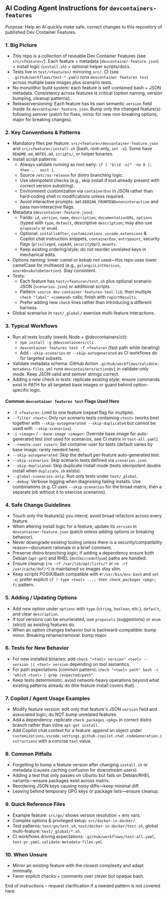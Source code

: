 ## AI Coding Agent Instructions for `devcontainers-features`

Purpose: Help an AI quickly make safe, correct changes to this repository of published Dev Container Features.

### 1. Big Picture
- This repo is a collection of reusable Dev Container Features (see `src/<feature>/`). Each feature = metadata (`devcontainer-feature.json`) + install logic (`install.sh`) + optional helper scripts/docs.
- Tests live in `test/<feature>/` mirroring `src/`. CI (see `.github/workflows/test-*.yaml`) runs `devcontainer features test` across multiple base images plus scenario tests.
- No monolithic build system: each feature is self-contained bash + JSON metadata. Consistency across features is critical (option naming, version bumping, cleanup patterns).
- Release/versioning: Each feature has its own semantic `version` field inside its `devcontainer-feature.json`. Bump only the changed feature(s) following semver (patch for fixes, minor for new non-breaking options, major for breaking changes).

### 2. Key Conventions & Patterns
- Mandatory files per feature: `src/<feature>/devcontainer-feature.json` and `src/<feature>/install.sh` (bash, root-only, `set -e`). Some have `README.md`, `NOTES.md`, `scripts/`, or helper binaries.
- Install script patterns:
  - Always validate running as root early: `if [ "$(id -u)" -ne 0 ]; then ... exit 1`.
  - Source `/etc/os-release` for distro branching logic.
  - Use idempotent checks (e.g., skip install if tool already present with correct version substring).
  - Environment customization via `containerEnv` in JSON rather than hard‑coding shell rc modifications unless required.
  - Avoid interactive prompts: set `DEBIAN_FRONTEND=noninteractive` and pass non‑interactive flags.
- Metadata (`devcontainer-feature.json`):
  - Fields: `id`, `version`, `name`, `description`, `documentationURL`, `options` (typed with `type`, `default`, descriptive `description`; may also use `proposals` or `enum`).
  - Optional: `installsAfter`, `customizations.vscode.extensions` & Copilot chat instruction snippets, `containerEnv`, `entrypoint`, security flags (`privileged`, `capAdd`, `securityOpt`), `mounts`.
  - Keep existing ordering/style; do not reorder unrelated keys in mechanical edits.
- Options naming: lower camel or kebab not used—this repo uses lower camelCase for multiword (e.g., `golangciLintVersion`, `azureDnsAutoDetection`). Stay consistent.
- Tests:
  - Each feature has `test/<feature>/test.sh` plus optional scenario JSON (`scenarios.json`) or additional scripts.
  - Pattern: `source dev-container-features-test-lib`; then multiple `check "label" <command>` calls; finish with `reportResults`.
  - Prefer adding new `check` lines rather than introducing a different harness.
- Global scenarios in `test/_global/` exercise multi-feature interactions.

### 3. Typical Workflows
- Run all tests locally (needs Node + @devcontainers/cli):
  - `npm install -g @devcontainers/cli`
  - `devcontainer features test -f <feature>` (fast path while iterating)
  - Add `--skip-scenarios` or `--skip-autogenerated` as CI workflows do for targeted subsets.
- Validate metadata schema: GitHub Action `.github/workflows/validate-metadata-files.yml` runs `devcontainers/action@v1` in validate-only mode. Keep JSON valid and semver strings correct.
- Adding a new check in tests: replicate existing style; ensure commands exist in PATH for all targeted base images or guard behind option-specific logic.

#### Common `devcontainer features test` Flags Used Here
- `-f <feature>`: Limit to one feature (repeat flag for multiple).
- `--filter <text>`: Only run scenario tests containing `<text>` (works best together with `--skip-autogenerated --skip-duplicated` but cannot be used with `--skip-scenarios`).
- `-i <image>` / `--base-image <image>`: Override base image for auto-generated test (not used for scenarios, see CI matrix in `test-all.yaml`).
- `--remote-user <user>`: Set container user for tests (default varies by base image; rarely needed here).
- `--skip-autogenerated`: Skip the default per-feature auto-generated test.
- `--skip-scenarios`: Skip scenario tests defined via `scenarios.json`.
- `--skip-duplicated`: Skip duplicate install mode (tests idempotent double install when `duplicate.sh` exists).
- `--global-scenarios-only`: Run only tests under `test/_global`.
- `--debug`: Verbose logging when diagnosing failing installs.
Use combinations (e.g. CI uses `--skip-scenarios` for the broad matrix, then a separate job without it to exercise scenarios).

### 4. Safe Change Guidelines
- Touch only the feature(s) you intend; avoid broad refactors across every feature.
- When altering install logic for a feature, update its `version` in `devcontainer-feature.json` (patch unless adding options or breaking behavior).
- Never downgrade existing tooling unless there is a security/compatibility reason—document rationale in a brief comment.
- Preserve distro branching logic; if adding a dependency ensure both Debian (`apt-get`) and RHEL (`dnf`/`microdnf`/`yum`) paths are handled.
- Ensure cleanup (`rm -rf /var/lib/apt/lists/*` or `rm -rf /var/cache/dnf/*`) is maintained so images stay slim.
- Keep scripts POSIX/Bash compatible with `#!/usr/bin/env bash` and `set -e`; prefer explicit `if ! type <tool> ...; then check_packages <pkg>; fi` pattern.

### 5. Adding / Updating Options
- Add new option under `options` with `type` (`string`, `boolean`, etc.), `default`, and clear `description`.
- If tool versions can be enumerated, use `proposals` (suggestions) or `enum` (strict) as existing features do.
- When an option changes behavior but is backward-compatible: bump minor. Breaking rename/removal: bump major.

### 6. Tests for New Behavior
- For new installed binaries: add `check "<tool> version" <tool> --version || <tool> version` depending on tool semantics.
- For path expectations (common pattern): `check "<tool> path" bash -c "which <tool> | grep /expected/path"`.
- Keep tests deterministic: avoid network-heavy operations beyond what existing patterns already do (the feature install covers that).

### 7. Copilot / Agent Usage Examples
- Modify feature version: edit only that feature's JSON `version` field and associated logic; do NOT bump unrelated features.
- Add a dependency: replicate `check_packages <pkg>` in correct distro branch rather than inline `apt-get install`.
- Add Copilot chat context for a feature: append an object under `customizations.vscode.settings.github.copilot.chat.codeGeneration.instructions` with a concise `text` value.

### 8. Common Pitfalls
- Forgetting to bump a feature version after changing `install.sh` or metadata (causes caching confusion for downstream users).
- Adding a test that only passes on Ubuntu but fails on Debian/RHEL variants—ensure packages exist across matrix.
- Reordering JSON keys causing noisy diffs—keep minimal diff.
- Leaving behind temporary GPG keys or package lists—ensure cleanup.

### 9. Quick Reference Files
- Example feature: `src/go/` shows version resolution + env vars.
- Complex options & privileged setup: `src/docker-in-docker/`.
- Test patterns: `test/go/test.sh`, `test/docker-in-docker/test.sh`, global multi-feature: `test/_global/*.sh`.
- CI workflows driving expectations: `.github/workflows/test-all.yaml`, `test-pr.yaml`, `validate-metadata-files.yml`.

### 10. When Unsure
- Mirror an existing feature with the closest complexity and adapt minimally.
- Favor explicit checks + comments over clever but opaque bash.

End of instructions – request clarification if a needed pattern is not covered here.
